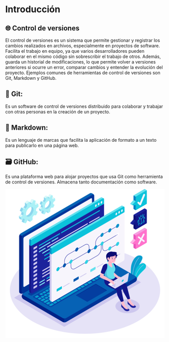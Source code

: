 # Introducción

## :globe_with_meridians: Control de versiones

El control de versiones es un sistema que permite gestionar y registrar los cambios realizados en archivos, especialmente en proyectos de software. Facilita el trabajo en equipo, ya que varios desarrolladores pueden colaborar en el mismo código sin sobrescribir el trabajo de otros. Además, guarda un historial de modificaciones, lo que permite volver a versiones anteriores si ocurre un error, comparar cambios y entender la evolución del proyecto. Ejemplos comunes de herramientas de control de versiones son Git, Markdown y GitHub.

## :twisted_rightwards_arrows: Git: 
Es un software de control de versiones distribuido para colaborar y trabajar con otras
personas en la creación de un proyecto.

## :page_facing_up: Markdown: 
Es un lenguaje de marcas que facilita la aplicación de formato a un texto para
publicarlo en una página web.

## :card_file_box: GitHub: 
Es una plataforma web para alojar proyectos que usa Git como herramienta de
control de versiones. Almacena tanto documentación como software.

![Control](/img/controlversiones.png)
